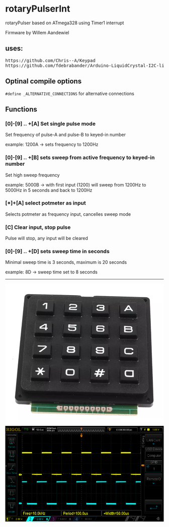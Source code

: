 # rotaryPulserInt
rotaryPulser based on ATmega328 using Timer1 interrupt
<p>Firmware by Willem Aandewiel

## uses:
<pre>
https://github.com/Chris--A/Keypad
https://github.com/fdebrabander/Arduino-LiquidCrystal-I2C-library
</pre>

## Optinal compile options
<code>#define _ALTERNATIVE_CONNECTIONS</code> for alternative connections

## Functions

### [0]-[9] .. +[A] Set single pulse mode
Set frequency of pulse-A and pulse-B to keyed-in number
<p>example: 1200A -> sets frequency to 1200Hz

### [0]-[9] .. +[B] sets sweep from active frequency to keyed-in number
Set high sweep frequency
<p>example: 5000B -> with first input (1200) will sweep from 1200Hz to 5000Hz in 5 seconds and back to 1200Hz

### [*]+[A] select potmeter as input
Selects potmeter as frequency input, cancelles sweep mode

### [C] Clear input, stop pulse
Pulse will stop, any input will be cleared

### [0]-[9] .. +[D] sets sweep time in seconds
Minimal sweep time is 3 seconds, maximum is 20 seconds
<p>example: 8D -> sweep time set to 8 seconds

<HR>

<center><img src="./images/4x4-button-keypad.png"</img></center>

<center><img src="./images/AB10kHz.png"</img></center>


